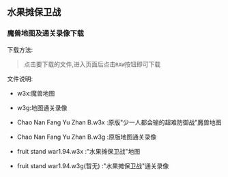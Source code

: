 ﻿## 水果摊保卫战
### 魔兽地图及通关录像下载
下载方法:
> 点击要下载的文件,进入页面后点击`RAW`按钮即可下载

文件说明:
* w3x:魔兽地图
* w3g:地图通关录像


* Chao Nan Fang Yu Zhan B.w3x  :原版"少一人都会输的超难防御战"魔兽地图
* Chao Nan Fang Yu Zhan B.w3g  :原版地图通关录像
* fruit stand war1.94.w3x :"水果摊保卫战"地图
* fruit stand war1.94.w3g(暂无) :"水果摊保卫战"通关录像
